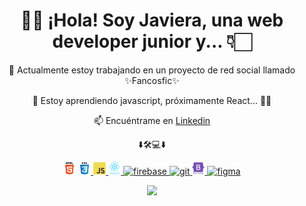<h1 align="center">👋🏻 ¡Hola! Soy Javiera, una web developer junior y... 👇🏻</h1>

 <p align="center">🔭 Actualmente estoy trabajando en un proyecto de red social llamado ✨Fancosfic✨</p>
 <p align="center">🌱 Estoy aprendiendo javascript, próximamente React... 🤟🏻</p>
 <p align="center">📫 Encuéntrame en <a href="https://www.linkedin.com/in/javiera-kammle/">Linkedin</a></p> 
 <p align="center"> ⬇️🛠️💻⬇️</p> 
 <p align="center"> <a href="https://www.w3.org/html/" target="_blank" rel="noreferrer"> <img src="https://raw.githubusercontent.com/devicons/devicon/master/icons/html5/html5-original-wordmark.svg" alt="html5" width="20" height="20"/></a> <a href="https://www.w3schools.com/css/" target="_blank" rel="noreferrer"> <img src="https://raw.githubusercontent.com/devicons/devicon/master/icons/css3/css3-original-wordmark.svg" alt="css3" width="20" height="20"/> </a> <a href="https://developer.mozilla.org/en-US/docs/Web/JavaScript" target="_blank" rel="noreferrer"><a href="https://developer.mozilla.org/en-US/docs/Web/JavaScript" target="_blank" rel="noreferrer"> <img src="https://raw.githubusercontent.com/devicons/devicon/master/icons/javascript/javascript-original.svg" alt="javascript" width="20" height="20"/> <a href="https://reactjs.org/" target="_blank" rel="noreferrer"> <img src="https://raw.githubusercontent.com/devicons/devicon/master/icons/react/react-original-wordmark.svg" alt="react" width="20" height="20"/> </a><a href="https://firebase.google.com/" target="_blank" rel="noreferrer"> <img src="https://www.vectorlogo.zone/logos/firebase/firebase-icon.svg" alt="firebase" width="20" height="20"/> </a> <a href="https://git-scm.com/" target="_blank" rel="noreferrer"> <img src="https://www.vectorlogo.zone/logos/git-scm/git-scm-icon.svg" alt="git" width="20" height="20"/> </a>   <a href="https://getbootstrap.com" target="_blank" rel="noreferrer"> <img src="https://raw.githubusercontent.com/devicons/devicon/master/icons/bootstrap/bootstrap-plain-wordmark.svg" alt="bootstrap" width="20" height="20"/></a><a href="https://www.figma.com/" target="_blank" rel="noreferrer"> <img src="https://www.vectorlogo.zone/logos/figma/figma-icon.svg" alt="figma" width="20" height="20"/></a></p>
<p align="center"><img src="https://user-images.githubusercontent.com/26625809/177413003-e63aa8ed-2280-4c66-ab29-6c1f43e69d12.png" width="50px"> </p>



